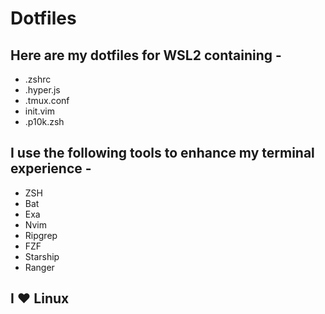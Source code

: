 # Dotfiles
## Here are my dotfiles for WSL2 containing - 
   - .zshrc
   - .hyper.js
   - .tmux.conf
   - init.vim
   - .p10k.zsh
## I use the following tools to enhance my terminal experience -
   - ZSH
   - Bat
   - Exa
   - Nvim
   - Ripgrep
   - FZF
   - Starship
   - Ranger
## I ❤ Linux
